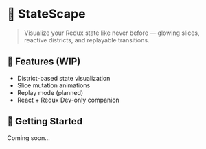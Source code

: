 # 🌆 StateScape

> Visualize your Redux state like never before — glowing slices, reactive districts, and replayable transitions.

## 🧩 Features (WIP)

-   District-based state visualization
-   Slice mutation animations
-   Replay mode (planned)
-   React + Redux Dev-only companion

## 🚀 Getting Started

Coming soon...
